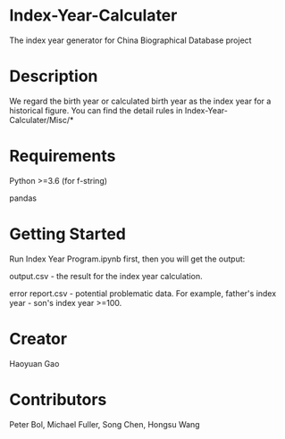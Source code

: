 # Index-Year-Calculater

The index year generator for China Biographical Database project

# Description

We regard the birth year or calculated birth year as the index year for a historical figure. You can find the detail rules in Index-Year-Calculater/Misc/*

# Requirements

Python >=3.6 (for f-string)

pandas

# Getting Started

Run Index Year Program.ipynb first, then you will get the output:

output.csv - the result for the index year calculation.

error report.csv - potential problematic data. For example, father's index year - son's index year >=100.


# Creator

Haoyuan Gao


# Contributors

Peter Bol, Michael Fuller, Song Chen, Hongsu Wang
